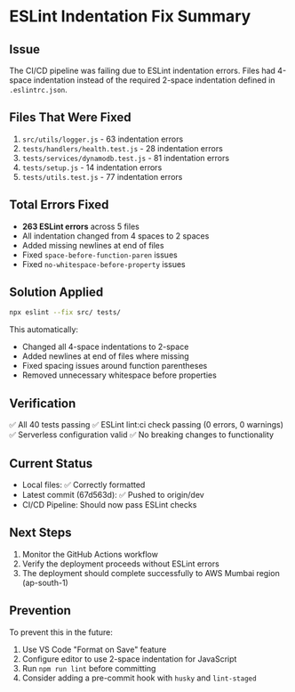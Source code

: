 # ESLint Indentation Fix Summary

## Issue
The CI/CD pipeline was failing due to ESLint indentation errors. Files had 4-space indentation instead of the required 2-space indentation defined in `.eslintrc.json`.

## Files That Were Fixed
1. `src/utils/logger.js` - 63 indentation errors
2. `tests/handlers/health.test.js` - 28 indentation errors  
3. `tests/services/dynamodb.test.js` - 81 indentation errors
4. `tests/setup.js` - 14 indentation errors
5. `tests/utils.test.js` - 77 indentation errors

## Total Errors Fixed
- **263 ESLint errors** across 5 files
- All indentation changed from 4 spaces to 2 spaces
- Added missing newlines at end of files
- Fixed `space-before-function-paren` issues
- Fixed `no-whitespace-before-property` issues

## Solution Applied
```bash
npx eslint --fix src/ tests/
```

This automatically:
- Changed all 4-space indentations to 2-space
- Added newlines at end of files where missing
- Fixed spacing issues around function parentheses
- Removed unnecessary whitespace before properties

## Verification
✅ All 40 tests passing
✅ ESLint lint:ci check passing (0 errors, 0 warnings)
✅ Serverless configuration valid
✅ No breaking changes to functionality

## Current Status
- Local files: ✅ Correctly formatted
- Latest commit (67d563d): ✅ Pushed to origin/dev
- CI/CD Pipeline: Should now pass ESLint checks

## Next Steps
1. Monitor the GitHub Actions workflow
2. Verify the deployment proceeds without ESLint errors
3. The deployment should complete successfully to AWS Mumbai region (ap-south-1)

## Prevention
To prevent this in the future:
1. Use VS Code "Format on Save" feature
2. Configure editor to use 2-space indentation for JavaScript
3. Run `npm run lint` before committing
4. Consider adding a pre-commit hook with `husky` and `lint-staged`
